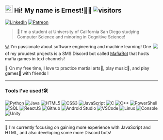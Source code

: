## <img src="https://media.tenor.com/-FAyspcKxdAAAAAM/brown-line.gif" width="25px"> Hi! My name is Ernest!🙇‍♂️ ![visitors](https://visitor-badge.glitch.me/badge?page_id=ernestlin123.ernestlin123)
[![LinkedIn](https://img.shields.io/badge/LinkedIn-%230077B5.svg?&style=for-the-badge&logo=linkedin&logoColor=white)](https://www.linkedin.com/in/ernest-lin-92174520a)
[![Patreon](https://img.shields.io/badge/Patreon-D14836.svg?&style=for-the-badge&logo=patreon&logoColor=black)](https://www.patreon.com/mafiabot)
>🏫 I'm a student at University of California San Diego studying Computer Science and minoring in Cognitive Science!
<img src="https://github-readme-stats.vercel.app/api?username=ernestl123&count_private=true&show_icons=true&theme=dark&hide_border=true&hide_title=true)](https://github.com/anuraghazra/github-readme-stats" align="right"/>

💻 I'm passionate about software engineering and machine learning! One of my proudest projects is a SMS Discord bot called [MafiaBot](https://top.gg/bot/511786918783090688) that hosts mafia games in text channels!

🍩 On my free time, I love to practice martial arts🥋, play music🎻, and play games🎲 with friends !

---

### Tools I've used!🛠️

![Python](https://img.icons8.com/color/30/python.png)
![Java](https://img.icons8.com/color/30/java.png)
![HTML5](https://img.icons8.com/color/30/html-5.png)
![CSS3](https://img.icons8.com/color/30/css3.png)
![JavaScript](https://img.icons8.com/color/30/javascript.png)
![C](https://img.icons8.com/color/30/c-programming.png)
![C++](https://img.icons8.com/color/30/c-plus-plus-logo.png)
![PowerShell](https://img.icons8.com/color/30/powershell.png)
![SQL](https://img.icons8.com/color/30/sql.png)
![ReactJS](https://img.icons8.com/color/30/react-native.png)
![Github](https://img.icons8.com/material-outlined/30/github.png)
![Android Studio](https://img.icons8.com/color/30/android-studio.png)
![VSCode](https://img.icons8.com/color/30/visual-studio-code-2019.png)
![Linux](https://img.icons8.com/color/30/linux.png)
![Console](https://img.icons8.com/color/30/console.png)
![Unity](https://img.icons8.com/color/30/unity-5.png)

---

📕 I'm currently focusing on gaining more experience with JavaScript and HTML, and also developing some more Discord bots!